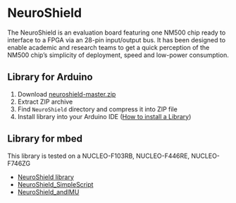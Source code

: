 # NeuroShield

The NeuroShield is an evaluation board featuring one NM500 chip ready to interface to a FPGA via an 28-pin input/output bus. It has been designed to enable academic and research teams to get a quick perception of the NM500 chip’s simplicity of deployment, speed and low-power consumption.


Library for Arduino
----------------

1. Download [neuroshield-master.zip](https://github.com/nepes-ai/neuroshield.git)
2. Extract ZIP archive
3. Find `NeuroShield` directory and compress it into ZIP file
4. Install library into your Arduino IDE ([How to install a Library](https://www.arduino.cc/en/Guide/Libraries))


Library for mbed
----------------

This library is tested on a NUCLEO-F103RB, NUCLEO-F446RE, NUCLEO-F746ZG

-   [NeuroShield library](https://developer.mbed.org/teams/NM500/code/NeuroShield/)
-   [NeuroShield_SimpleScript](https://developer.mbed.org/teams/NM500/code/NeuroShield_SimpleScript/)
-   [NeuroShield_andIMU](https://developer.mbed.org/teams/NM500/code/NeuroShield_andIMU/)
